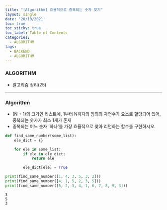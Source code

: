 ```yaml
---
title: "[Algorithm] 효율적으로 중복되는 숫자 찾기"
layout: single
date: '20/10/2021'
toc: true
toc_sticky: true
toc_label: Table of Contents
categories:
  - ALGORITHM
tags:
  - BACKEND
  - ALGORITHM
---
```


### ALGORITHM
* 알고리즘 정리(25)

---

### Algorithm
* (N + 1)의 크기인 리스트에, 1부터 N까지의 임의의 자연수가 요소로 할당되어 있어, 중복되는 숫자가 최소 1개가 존재
* 중복되는 어느 숫자 '하나'를 가장 효율적으로 찾아 리턴하는 함수를 구현하시오.


```python
def find_same_number(some_list):
    ele_dict = {}

    for ele in some_list:
        if ele in ele_dict:
            return ele

        ele_dict[ele] = True

print(find_same_number([1, 4, 3, 5, 3, 2]))
print(find_same_number([4, 1, 5, 2, 3, 5]))
print(find_same_number([5, 2, 3, 4, 1, 6, 7, 8, 9, 3]))
```

    3
    5
    3


